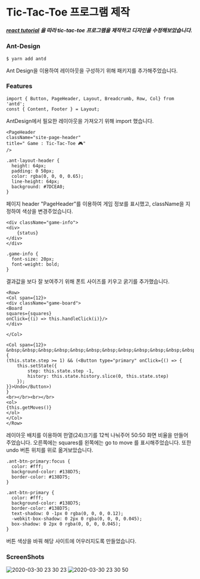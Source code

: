 # Tic-Tac-Toe 프로그램 제작

##### <a href="https://reactjs.org/tutorial/tutorial.html">react tutorial</a> 을 따라 tic-tac-toe 프로그램을 제작하고 디자인을 수정해보았습니다.



### Ant-Design

```$ yarn add antd
$ yarn add antd
```

Ant Design을 이용하여 레이아웃을 구성하기 위해 패키지를 추가해주었습니다.



### Features

```
import { Button, PageHeader, Layout, Breadcrumb, Row, Col} from 'antd';
const { Content, Footer } = Layout;
```

 AntDesign에서 필요한 레이아웃을 가져오기 위해 import 했습니다.



```
<PageHeader 
className="site-page-header"
title=" Game : Tic-Tac-Toe 🎮"
/>

.ant-layout-header {
  height: 64px;
  padding: 0 50px;
  color: rgba(0, 0, 0, 0.65);
  line-height: 64px;
  background: #7DCEA0;
}
```

페이지 header "PageHeader"를 이용하여 게임 정보를 표시했고, className을 지정하여 색상을 변경주었습니다.



```
<div className="game-info">
<div> 
    {status}
</div>
</div>

.game-info {
  font-size: 20px;
  font-weight: bold;
}
```

결과값을 보다 잘 보여주기 위해 폰트 사이즈를 키우고 굵기를 추가했습니다. 



```
<Row>
<Col span={12}>
<div className="game-board">
<Board 
squares={squares} 
onClick={(i) => this.handleClick(i)}/>
</div>

</Col>

<Col span={12}>
&nbsp;&nbsp;&nbsp;&nbsp;&nbsp;&nbsp;&nbsp;&nbsp;&nbsp;&nbsp;&nbsp;&nbsp;
{
(this.state.step >= 1) && (<Button type="primary" onClick={() => {
    this.setState({
        step: this.state.step -1,
        history: this.state.history.slice(0, this.state.step)
    });
}}>Undo</Button>)
}
<br></br><br></br>
<ol>
{this.getMoves()}
</ol>
</Col>
</Row>
```

레이아웃 배치를 이용하여 한열(24)크기를 12씩 나눠주어 50:50 화면 비율을 만들어 주었습니다. 오른쪽에는 squares를 왼쪽에는 go to move 를 표시해주었습니다. 또한 undo 버튼 위치를 위로 옮겨보았습니다.



```
.ant-btn-primary:focus {
  color: #fff;
  background-color: #138D75;
  border-color: #138D75;
}

.ant-btn-primary {
  color: #fff;
  background-color: #138D75;
  border-color: #138D75;
  text-shadow: 0 -1px 0 rgba(0, 0, 0, 0.12);
  -webkit-box-shadow: 0 2px 0 rgba(0, 0, 0, 0.045);
  box-shadow: 0 2px 0 rgba(0, 0, 0, 0.045);
}
```

 버튼 색상을 바꿔 해당 사이트에 어우러지도록 만들었습니다.



### ScreenShots

![2020-03-30 23 30 23](https://user-images.githubusercontent.com/33794732/77926077-a6820100-72e0-11ea-9ddd-23edffdb6394.gif)
![2020-03-30 23 30 50](https://user-images.githubusercontent.com/33794732/77926091-aa158800-72e0-11ea-8f77-f0c09e6ead8e.gif)
